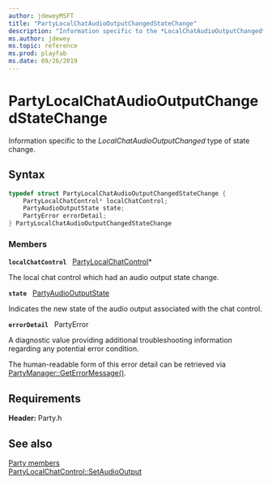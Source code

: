 ```yaml
---
author: jdeweyMSFT
title: "PartyLocalChatAudioOutputChangedStateChange"
description: "Information specific to the *LocalChatAudioOutputChanged* type of state change."
ms.author: jdewey
ms.topic: reference
ms.prod: playfab
ms.date: 09/26/2019
---
```


# PartyLocalChatAudioOutputChangedStateChange  

Information specific to the *LocalChatAudioOutputChanged* type of state change.  

## Syntax  
  
```cpp
typedef struct PartyLocalChatAudioOutputChangedStateChange {  
    PartyLocalChatControl* localChatControl;  
    PartyAudioOutputState state;  
    PartyError errorDetail;  
} PartyLocalChatAudioOutputChangedStateChange  
```
  
### Members  
  
**`localChatControl`** &nbsp; [PartyLocalChatControl](../classes/PartyLocalChatControl/partylocalchatcontrol.md)*  
  
The local chat control which had an audio output state change.
  
**`state`** &nbsp; [PartyAudioOutputState](../enums/partyaudiooutputstate.md)  
  
Indicates the new state of the audio output associated with the chat control.
  
**`errorDetail`** &nbsp; PartyError  
  
A diagnostic value providing additional troubleshooting information regarding any potential error condition.
  
The human-readable form of this error detail can be retrieved via [PartyManager::GetErrorMessage()](../classes/PartyManager/methods/partymanager_geterrormessage.md).
  
  
## Requirements  
  
**Header:** Party.h
  
## See also  
[Party members](../party_members.md)  
[PartyLocalChatControl::SetAudioOutput](../classes/PartyLocalChatControl/methods/partylocalchatcontrol_setaudiooutput.md)
  
  
